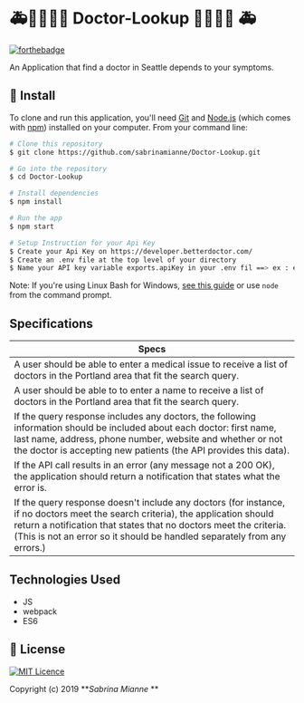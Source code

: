 #  🚑👨‍⚕️👩‍⚕️  Doctor-Lookup  👨‍⚕️👩‍⚕️ 🚑



[![forthebadge](http://forthebadge.com/images/badges/made-with-javascript.svg)](http://forthebadge.com)


An Application that find a doctor in Seattle depends to your symptoms.

## 💾 Install

To clone and run this application, you'll need [Git](https://git-scm.com) and [Node.js](https://nodejs.org/en/download/) (which comes with [npm](http://npmjs.com)) installed on your computer. From your command line:

```bash
# Clone this repository
$ git clone https://github.com/sabrinamianne/Doctor-Lookup.git

# Go into the repository
$ cd Doctor-Lookup

# Install dependencies
$ npm install

# Run the app
$ npm start

# Setup Instruction for your Api Key
$ Create your Api Key on https://developer.betterdoctor.com/
$ Create an .env file at the top level of your directory 
$ Name your API key variable exports.apiKey in your .env fil ==> ex : exports.apiKey = YourAPIKey
```

Note: If you're using Linux Bash for Windows, [see this guide](https://www.howtogeek.com/261575/how-to-run-graphical-linux-desktop-applications-from-windows-10s-bash-shell/) or use `node` from the command prompt.
## Specifications


| Specs  |
| ------------- |
| A user should be able to enter a medical issue to receive a list of doctors in the Portland area that fit the search query.|
| A user should be able to to enter a name to receive a list of doctors in the Portland area that fit the search query.|
| If the query response includes any doctors, the following information should be included about each doctor: first name, last name, address, phone number, website and whether or not the doctor is accepting new patients (the API provides this data).|
|If the API call results in an error (any message not a 200 OK), the application should return a notification that states what the error is. |
| If the query response doesn't include any doctors (for instance, if no doctors meet the search criteria), the application should return a notification that states that no doctors meet the criteria. (This is not an error so it should be handled separately from any errors.)|

## Technologies Used

* JS
* webpack
* ES6


## 📜 License


[![MIT Licence](https://badges.frapsoft.com/os/mit/mit.svg?v=103)](https://opensource.org/licenses/mit-license.php)

Copyright (c) 2019 **_Sabrina Mianne_ **
